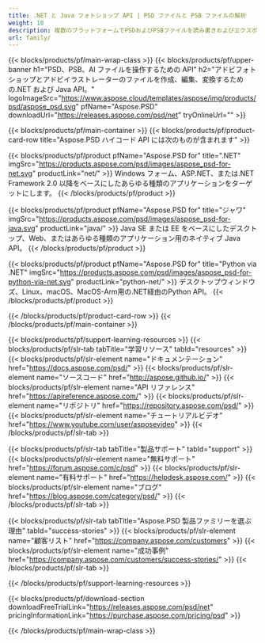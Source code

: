 ```yaml
---
title: .NET と Java フォトショップ API | PSD ファイルと PSB ファイルの解析
weight: 10
description: 複数のプラットフォームでPSDおよびPSBファイルを読み書きおよびエクスポートするためのライブラリ。Photoshop をインストールせずにレイヤーを抽出して操作できます。
url: family/
---
```


{{< blocks/products/pf/main-wrap-class >}}
{{< blocks/products/pf/upper-banner h1="PSD、PSB、AI ファイルを操作するための API" h2="アドビフォトショップとアドビイラストレーターのファイルを作成、編集、変換するための.NET および Java API。" logoImageSrc="https://www.aspose.cloud/templates/aspose/img/products/psd/aspose_psd.svg" pfName="Aspose.PSD" downloadUrl="https://releases.aspose.com/psd/net" tryOnlineUrl="" >}}

{{< blocks/products/pf/main-container >}}
{{< blocks/products/pf/product-card-row title="Aspose.PSD ハイコード API には次のものが含まれます" >}}

{{< blocks/products/pf/product pfName="Aspose.PSD for" title=".NET" imgSrc="https://products.aspose.com/psd/images/aspose_psd-for-net.svg" productLink="net/" >}}
Windows フォーム、ASP.NET、または.NET Framework 2.0 以降をベースにしたあらゆる種類のアプリケーションをターゲットにします。
{{< /blocks/products/pf/product >}}

{{< blocks/products/pf/product pfName="Aspose.PSD for" title="ジャワ" imgSrc="https://products.aspose.com/psd/images/aspose_psd-for-java.svg" productLink="java/" >}}
Java SE または EE をベースにしたデスクトップ、Web、またはあらゆる種類のアプリケーション用のネイティブ Java API。
{{< /blocks/products/pf/product >}}

{{< blocks/products/pf/product pfName="Aspose.PSD for" title="Python via .NET" imgSrc="https://products.aspose.com/psd/images/aspose_psd-for-python-via-net.svg" productLink="python-net/" >}}
デスクトップウィンドウズ、Linux、macOS、MacOS-Arm用の.NET経由のPython API。
{{< /blocks/products/pf/product >}}

{{< /blocks/products/pf/product-card-row >}}
{{< /blocks/products/pf/main-container >}}

{{< blocks/products/pf/support-learning-resources >}}
{{< blocks/products/pf/slr-tab tabTitle="学習リソース" tabId="resources" >}}
{{< blocks/products/pf/slr-element name="ドキュメンテーション" href="https://docs.aspose.com/psd/" >}}
{{< blocks/products/pf/slr-element name="ソースコード" href="http://aspose.github.io/" >}}
{{< blocks/products/pf/slr-element name="API リファレンス" href="https://apireference.aspose.com/" >}}
{{< blocks/products/pf/slr-element name="リポジトリ" href="https://repository.aspose.com/psd/" >}}
{{< blocks/products/pf/slr-element name="チュートリアルビデオ" href="https://www.youtube.com/user/asposevideo" >}}
{{< /blocks/products/pf/slr-tab >}}

{{< blocks/products/pf/slr-tab tabTitle="製品サポート" tabId="support" >}}
{{< blocks/products/pf/slr-element name="無料サポート" href="https://forum.aspose.com/c/psd" >}}
{{< blocks/products/pf/slr-element name="有料サポート" href="https://helpdesk.aspose.com/" >}}
{{< blocks/products/pf/slr-element name="ブログ" href="https://blog.aspose.com/category/psd/" >}}
{{< /blocks/products/pf/slr-tab >}}

{{< blocks/products/pf/slr-tab tabTitle="Aspose.PSD 製品ファミリーを選ぶ理由" tabId="success-stories" >}}
{{< blocks/products/pf/slr-element name="顧客リスト" href="https://company.aspose.com/customers" >}}
{{< blocks/products/pf/slr-element name="成功事例" href="https://company.aspose.com/customers/success-stories/" >}}
{{< /blocks/products/pf/slr-tab >}}

{{< /blocks/products/pf/support-learning-resources >}}

{{< blocks/products/pf/download-section downloadFreeTrialLink="https://releases.aspose.com/psd/net" pricingInformationLink="https://purchase.aspose.com/pricing/psd" >}}

{{< /blocks/products/pf/main-wrap-class >}}

